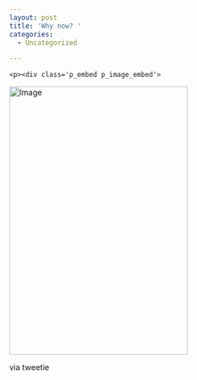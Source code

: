 ```yaml
---
layout: post
title: 'Why now? '
categories:
  - Uncategorized

---
```



    <p><div class='p_embed p_image_embed'>
<img alt="Image" height="480" src="http://levjoydotcom3.files.wordpress.com/2010/03/image.jpg?w=200" width="320" />
</div>
</p>

<div class="posterous_quote_citation">via tweetie</div>
  
